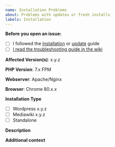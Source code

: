 ```yaml
---
name: Installation Problems
about: Problems with updates or fresh installs
labels: Installation
---
```


**Before you open an issue:**

- [ ] I followed the [installation](https://github.com/Open-Web-Analytics/Open-Web-Analytics/wiki/Installation) or [update](https://github.com/Open-Web-Analytics/Open-Web-Analytics/wiki/Updating) guide
- [ ] [I read the troubleshooting guide in the wiki](https://github.com/Open-Web-Analytics/Open-Web-Analytics/wiki/Troubleshooting)

**Affected Version(s)**: x.y.z

**PHP Version**: 7.x FPM

**Webserver**: Apache/Nginx

**Browser**: Chrome 80.x.x

**Installation Type**

<!-- Please write the version behind your installation type if you are using an plugin -->

- [ ] Wordpress x.y.z
- [ ] Mediawiki x.y.z
- [ ] Standalone

**Description**

<!-- A clear and concise description of the problem. -->

**Additional context**

<!-- Optional: any other context about the problem: log messages, screenshots, etc. -->
